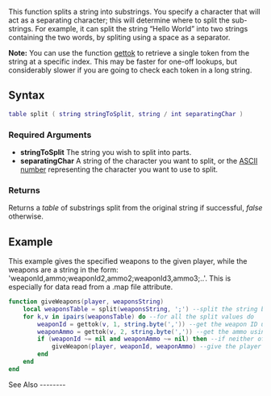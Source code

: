 This function splits a string into substrings. You specify a character that will act as a separating character; this will determine where to split the sub-strings. For example, it can split the string “Hello World” into two strings containing the two words, by spliting using a space as a separator.

**Note:** You can use the function [gettok](/docs/gettok.md "wikilink") to retrieve a single token from the string at a specific index. This may be faster for one-off lookups, but considerably slower if you are going to check each token in a long string.

Syntax
------

``` lua
table split ( string stringToSplit, string / int separatingChar )
```

### Required Arguments

-   **stringToSplit** The string you wish to split into parts.
-   **separatingChar** A string of the character you want to split, or the [ASCII number](/docs/ascii.md "wikilink") representing the character you want to use to split.

### Returns

Returns a *table* of substrings split from the original string if successful, *false* otherwise.

Example
-------

<section name="Server" class="server" show="true">
This example gives the specified weapons to the given player, while the weapons are a string in the form: 'weaponId,ammo;weaponId2,ammo2;weaponId3,ammo3;..'. This is especially for data read from a .map file attribute.

``` lua
function giveWeapons(player, weaponsString)
    local weaponsTable = split(weaponsString, ';') --split the string by the semi colon
    for k,v in ipairs(weaponsTable) do --for all the split values do
        weaponId = gettok(v, 1, string.byte(',')) --get the weapon ID using gettok, retrieve the first token
        weaponAmmo = gettok(v, 2, string.byte(',')) --get the ammo using gettok, retrieve the second token
        if (weaponId ~= nil and weaponAmmo ~= nil) then --if neither of them is invalid
            giveWeapon(player, weaponId, weaponAmmo) --give the player the weapons
        end
    end
end
```

</section>
See Also
--------
